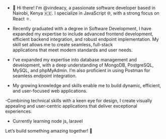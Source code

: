- 👋 Hi there! I'm @vindeacy, a passionate software developer based in Nairobi, Kenya 🇰🇪. I specialize in JavaScript 🌐, with a strong focus on React ⚛️.

- Recently graduated with a degree in Software Development, I have expanded my expertise to include advanced frontend development, efficient backend integration, and robust endpoint implementation. My skill set allows me to create seamless, full-stack       
  applications that meet modern standards and user needs.

- I’ve expanded my expertise into database management and development, with a deep understanding of MongoDB, PostgreSQL, MySQL, and phpMyAdmin. I’m also proficient in using Postman for seamless endpoint integration.

- My growing knowledge and skills enable me to build dynamic, efficient, and user-focused web applications.

-Combining technical skills with a keen eye for design, I create visually appealing and user-centric applications that deliver exceptional experiences.

- Currently learning node js, laravel

Let’s build something amazing together! 🚀

<!---
vindeacy/vindeacy is a ✨ special ✨ repository because its `README.md` (this file) appears on your GitHub profile.
You can click the Preview link to take a look at your changes.
--->
